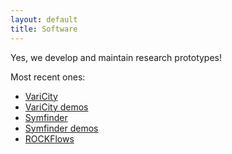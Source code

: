 ```yaml
---
layout: default
title: Software
---
```

Yes, we develop and maintain research prototypes!

Most recent ones:
 * [VariCity](https://github.com/DeathStar3/varicity)
 * [VariCity demos](https://deathstar3.github.io/varicity-demo/)
 * [Symfinder](https://github.com/DeathStar3/symfinder)
 * [Symfinder demos](https://deathstar3.github.io/symfinder-demo/)
 * [ROCKFlows](https://github.com/ROCKFlows)
